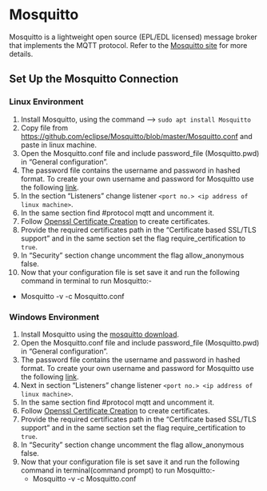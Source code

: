 # Mosquitto

Mosquitto is a lightweight open source (EPL/EDL licensed) message broker that implements the MQTT protocol. Refer to the [Mosquitto site](https://Mosquitto.org/) for more details.

## Set Up the Mosquitto Connection

### Linux Environment

1. Install Mosquitto, using the command --> `sudo apt install Mosquitto`
2. Copy file from https://github.com/eclipse/Mosquitto/blob/master/Mosquitto.conf and paste in linux machine.
3. Open the Mosquitto.conf file and include password_file (Mosquitto.pwd) in “General configuration”.
4. The password file contains the username and password in hashed format. To create your own username and password for Mosquitto use the following [link](http://surl.li/gnmwr). 
5. In the section “Listeners” change listener `<port no.> <ip address of linux machine>`.
6. In the same section find #protocol mqtt and uncomment it.
7. Follow [Openssl Certificate Creation](./openssl-certificate-creation.md) to create certificates.
8.  Provide the required certificates path in the “Certificate based SSL/TLS support” and in the same section set the flag require_certification to `true`.
9. In “Security” section change uncomment the flag allow_anonymous false.
10.  Now that your configuration file is set save it and run the following command in terminal to run Mosquitto:-
   - Mosquitto -v -c Mosquitto.conf

### Windows Environment

1. Install Mosquitto using the [mosquitto download](https://Mosquitto.org/download/).
1.  Open the Mosquitto.conf file and include password_file (Mosquitto.pwd) in “General configuration”.
2. The password file contains the username and password in hashed format. To create your own username and password for Mosquitto use the following [link](http://surl.li/gnmwr). 
3. Next in section “Listeners” change listener `<port no.> <ip address of linux machine>`.
4. In the same section find #protocol mqtt and uncomment it.
5. Follow [Openssl Certificate Creation](./openssl-certificate-creation.md) to create certificates.
6. Provide the required certificates path in the “Certificate based SSL/TLS support” and in the same section set the flag require_certification to `true`.
7. In “Security” section change uncomment the flag allow_anonymous false.
8. Now that your configuration file is set save it and run the following command in terminal(command prompt) to run Mosquitto:-
   - Mosquitto -v -c Mosquitto.conf